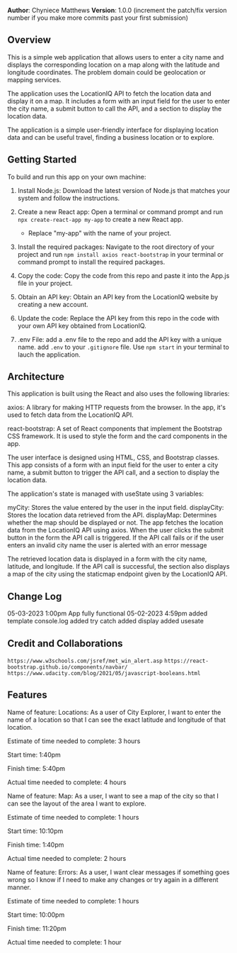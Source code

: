 **Author**: Chyniece Matthews
**Version**: 1.0.0 (increment the patch/fix version number if you make more commits past your first submission)

## Overview
This is a simple web application that allows users to enter a city name and displays the corresponding location on a map along with the latitude and longitude coordinates. The problem domain could be geolocation or mapping services.

The application uses the LocationIQ API to fetch the location data and display it on a map. It includes a form with an input field for the user to enter the city name, a submit button to call the API, and a section to display the location data.

The application is a simple user-friendly interface for displaying location data and can be useful travel, finding a business location or to explore.

## Getting Started
To build and run this app on your own machine:

1. Install Node.js: Download the latest version of Node.js that matches your system and follow the instructions.

2. Create a new React app: Open a terminal or command prompt and run `npx create-react-app my-app` to create a new React app.
    - Replace "my-app" with the name of your project.

3. Install the required packages: Navigate to the root directory of your project and run `npm install axios react-bootstrap` in your terminal or command prompt to install the required packages.

4. Copy the code: Copy the code from this repo and paste it into the App.js file in your project.

5. Obtain an API key: Obtain an API key from the LocationIQ website by creating a new account.

6. Update the code: Replace the API key from this repo in the code with your own API key obtained from LocationIQ.

7. .env File: add a .env file to the repo and add the API key with a unique name. add `.env` to your `.gitignore` file. Use `npm start` in your terminal to lauch the application. 

## Architecture
This application is built using the React and also uses the following libraries:

axios: A library for making HTTP requests from the browser. In the app, it's used to fetch data from the LocationIQ API.

react-bootstrap: A set of React components that implement the Bootstrap CSS framework. It is used to style the form and the card components in the app. 

The user interface is designed using HTML, CSS, and Bootstrap classes. This app consists of a form with an input field for the user to enter a city name, a submit button to trigger the API call, and a section to display the location data.

The application's state is managed with useState using 3 variables:

myCity: Stores the value entered by the user in the input field.
displayCity: Stores the location data retrieved from the API.
displayMap: Determines whether the map should be displayed or not.
The app fetches the location data from the LocationIQ API using axios. When the user clicks the submit button in the form the API call is triggered. If the API call fails or if the user enters an invalid city name the user is alerted with an error message 

The retrieved location data is displayed in a form with the city name, latitude, and longitude. If the API call is successful, the section also displays a map of the city using the staticmap endpoint given by the LocationIQ API.

## Change Log
05-03-2023 1:00pm App fully functional 
05-02-2023 4:59pm
added template
console.log
added try catch
added display
added usesate

## Credit and Collaborations
`https://www.w3schools.com/jsref/met_win_alert.asp`
`https://react-bootstrap.github.io/components/navbar/`
`https://www.udacity.com/blog/2021/05/javascript-booleans.html`

## Features
Name of feature: Locations: As a user of City Explorer, I want to enter the name of a location so that I can see the exact latitude and longitude of that location.

Estimate of time needed to complete: 3 hours

Start time: 1:40pm 

Finish time: 5:40pm

Actual time needed to complete: 4 hours


Name of feature: Map: As a user, I want to see a map of the city so that I can see the layout of the area I want to explore.

Estimate of time needed to complete: 1 hours

Start time: 10:10pm 

Finish time: 1:40pm

Actual time needed to complete: 2 hours


Name of feature: Errors: As a user, I want clear messages if something goes wrong so I know if I need to make any changes or try again in a different manner.

Estimate of time needed to complete: 1 hours

Start time: 10:00pm 

Finish time: 11:20pm

Actual time needed to complete: 1 hour